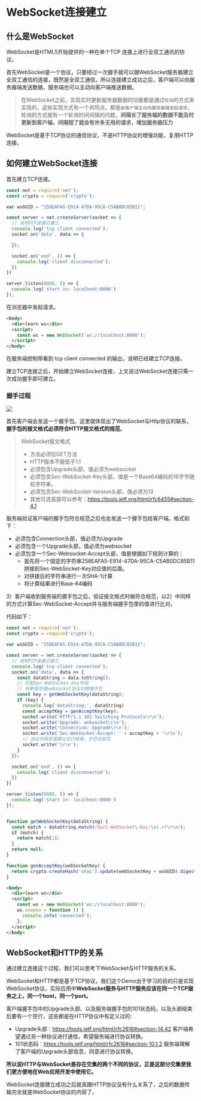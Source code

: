 # WebSocket连接建立

## 什么是WebSocket

WebSocket是HTML5开始提供的一种在单个TCP 连接上进行全双工通讯的协议。

首先WebSocket是一个协议，只要经过一次握手就可以跟WebSocket服务器建立全双工通信的连接，既然是全双工通信，所以连接建立成功之后，客户端可以向服务器端发送数据，服务端也可以主动向客户端推送数据。

> 在WebSocket之前，实现实时更新服务器数据的功能都是通过`轮询`的方式来实现的，这些实现方式有一个共同点，都是`由客户端主动向服务器端发起请求`，轮询的方式就有一个轮询时间间隔的问题，**间隔长了服务端的数据不能及时更新到客户端，间隔短了就会有许多无用的请求，增加服务器压力**

WebSocket是基于TCP协议的通信协议，不是HTTP协议的增强功能，复用HTTP连接。

## 如何建立WebSocket连接

首先建立TCP连接。

```js
const net = require('net');
const crypto = require('crypto');

var wsGUID = "258EAFA5-E914-47DA-95CA-C5AB0DC85B11";

const server = net.createServer(socket => {
  // 说明TCP连接已建立
  console.log('tcp client connected');
  socket.on('data', data => {

  });

  socket.on('end', () => {
    console.log('client disconnected');
  })
})

server.listen(8080, () => {
  console.log('start in: localhost:8080')
});
```

在浏览器中发起请求。

```html
<body>
  <div>learn ws</div>
  <script>
    const ws = new WebSocket('ws://localhost:8080');
  </script>
</body>
```

在服务端控制带看到 tcp client connected 的输出，说明已经建立TCP连接。

建立TCP连接之后，开始建立WebSocket连接，上文说过WebSocket连接只需一次成功握手即可建立。

### 握手过程


![](https://cdn.jsdelivr.net/gh/Merlin218/image-storage/picGo/202208160831672.png)

首先客户端会发送一个握手包。这里就体现出了WebSocket与Http协议的联系，**握手包的报文格式必须符合HTTP报文格式的规范**。

> WebSocket报文格式
> - 方法必须位GET方法
> - HTTP版本不能低于1.1
> - 必须包含Upgrade头部，值必须为websocket
> - 必须包含Sec-WebSocket-Key头部，值是一个Base64编码的16字节随机字符串。
> - 必须包含Sec-WebSocket-Version头部，值必须为13
> - 其他可选首部可以参考：https://tools.ietf.org/html/rfc6455#section-4.1

服务端验证客户端的握手包符合规范之后也会发送一个握手包给客户端。格式如下：

- 必须包含Connection头部，值必须为Upgrade
- 必须包含一个Upgrade头部，值必须为websocket
- 必须包含一个Sec-Websocket-Accept头部，值是根据如下规则计算的：
  - 首先将一个固定的字符串258EAFA5-E914-47DA-95CA-C5AB0DC85B11拼接到Sec-WebSocket-Key对应值的后面。
  - 对拼接后的字符串进行一次SHA-1计算
  - 将计算结果进行Base-64编码

3）客户端收到服务端的握手包之后，验证报文格式时候符合规范，以2）中同样的方式计算Sec-WebSocket-Accept并与服务端握手包里的值进行比对。

代码如下：

```js
const net = require('net');
const crypto = require('crypto');

var wsGUID = "258EAFA5-E914-47DA-95CA-C5AB0DC85B11";

const server = net.createServer(socket => {
  // 说明TCP连接已建立
  console.log('tcp client connected');
  socket.on('data', data => {
    const dataString = data.toString();
    // 匹配Sec-WebSocket-Key字段
    // 判断是否是websocket协议切换握手包
    const key = getWebSocketKey(dataString);
    if (key) {
      console.log('dataString:', dataString)
      const acceptKey = genAcceptKey(key);
      socket.write('HTTP/1.1 101 Switching Protocols\r\n');
      socket.write('Upgrade: websocket\r\n');
      socket.write('Connection: Upgrade\r\n');
      socket.write('Sec-WebSocket-Accept: ' + acceptKey + '\r\n');
      // 协议中规定需要以空行结尾，才符合规范
      socket.write('\r\n');
    }
  });

  socket.on('end', () => {
    console.log('client disconnected');
  })
})

server.listen(8080, () => {
  console.log('start in: localhost:8080')
});


function getWebSocketKey(dataString) {
  const match = dataString.match(/Sec\-WebSocket\-Key:\s(.+)\r\n/);
  if (match) {
    return match[1];
  }
  return null;
}

function genAcceptKey(webSocketKey) {
  return crypto.createHash('sha1').update(webSocketKey + wsGUID).digest('base64');
}
```

```html
<body>
  <div>learn ws</div>
  <script>
    const ws = new WebSocket('ws://localhost:8080');
    ws.onopen = function () {
      console.info('connected');
    };
  </script>
</body>
```

## WebSocket和HTTP的关系

通过建立连接这个过程，我们可以思考下WebSocket与HTTP服务的关系。

WebSocket和HTTP都是基于TCP协议，我们这个Demo出于学习的目的只是实现WebSocket协议，实际应用中**WebSocket服务与HTTP服务应该在同一个TCP服务之上，同一个host，同一个port。**

客户端握手包中的Upgrade头部、以及服务端握手包的101状态码，以及头部结束后要有一个空行，这些都是在HTTP协议中有定义过的:

- Upgrade头部：https://tools.ietf.org/html/rfc2616#section-14.42 客户端希望通过另一种协议进行通信，希望服务端进行协议转换。
- 101状态码：https://tools.ietf.org/html/rfc2616#section-10.1.2 服务端理解了客户端的Upgrade头部信息，同意进行协议转换。

**所以说HTTP与WebSocket是存在交集的两个不同的协议，正是这部分交集使我们更方便地在Web应用开发中使用它。**

WebSocket连接建立成功之后就真跟HTTP协议没有什么关系了，之后的数据传输完全就是WebSocket协议的内容了。
